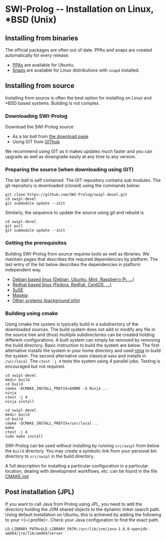# SWI-Prolog -- Installation on Linux, *BSD (Unix)

## Installing from binaries

The official packages are often out of date. PPAs and snaps are
created automatically for every release.

  - [PPAs](<PPA.html>) are available for Ubuntu.
  - [Snaps](<snap.html>) are available for Linux distributions with
    `snapd` installed.

## Installing from source

Installing from source is often the best option for installing on Linux
and *BSD based systems. Building is not complex.

### Downloading SWI-Prolog

Download the SWI-Prolog source

  - As a _tar ball_ from [the download page](</Download.html>)
  - Using GIT from [GIThub](https://github.com/SWI-Prolog/)

We recommend using GIT as it makes updates much faster and you can
upgrade as well as downgrade easily at any time to any version.

### Preparing the source (when downloading using GIT)

The _tar ball_ is self contained. The GIT repository contains sub
modules. The git repository is downloaded (cloned) using the commands
below:

```
git clone https://github.com/SWI-Prolog/swipl-devel.git
cd swipl-devel
git submodule update --init
```

Similarly, the sequence to update the source using git and rebuild is

```
cd swipl-devel
git pull
git submodule update --init
```

### Getting the prerequisites

Building SWI-Prolog from source requires tools as well as libraries.  We maintain
pages that describes the required dependencies by platform.  The last entry of the
list below describes the dependencies in platform independent way.

  - [Debian based linux (Debian, Ubuntu, Mint, Raspberry Pi, ...)](<Debian.html>)
  - [Redhat based linux (Fedora, Redhat, CentOS, ...)](<Redhat.html>)
  - [SuSE](<SuSE.html>)
  - [Mageia](<Mageia.html>)
  - [Other systems (background info)](<prerequisites.html>)

### Building using cmake

Using cmake the system is typically build in a subdirectory of the
downloaded sources. The build system does not add or modify any file in
the source tree and (thus) multiple subdirectories can be created
holding different configurations. A built system can simply be removed
by removing the build directory. Basic instruction to build the system
are below. The first alternative installs the system in your home
directory and used [ninja](https://ninja-build.org/) to build the
system. The second alternative uses classical `make` and installs in
`/usr/local`. The `ctest -j 4` tests the system using 4 parallel jobs.
Testing is encouraged but not required.

```
cd swipl-devel
mkdir build
cd build
cmake -DCMAKE_INSTALL_PREFIX=$HOME -G Ninja ..
ninja
ctest -j 4
ninja install
```

```
cd swipl-devel
mkdir build
cd build
cmake -DCMAKE_INSTALL_PREFIX=/usr/local ..
make
ctest -j 4
sudo make install
```

SWI-Prolog can be used without installing by running `src/swipl`
from below the `build` directory.  You may create a symbolic link from
your personal _bin_ directory to `src/swipl` in the build directory.

A full description for installing a particular configuration in a
particular location, dealing with development workflows, etc. can be
found in the file
[CMAKE.md](https://github.com/SWI-Prolog/swipl-devel/blob/master/CMAKE.md)


## Post installation (JPL)

If you want to call Java from Prolog using JPL, you need to add the
directory holding the JVM shared objects to the dynamic linker search
path. Using default installation on Ubuntu, this is achieved by adding
the following to your =|~/.profile|=.  Check your Java configuration to
find the exact path.

```
LD_LIBRARY_PATH=$LD_LIBRARY_PATH:/usr/lib/jvm/java-1.8.0-openjdk-amd64/jre/lib/amd64/server
```

